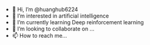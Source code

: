 - 👋 Hi, I’m @huanghub6224
- 👀 I’m interested in artificial intelligence
- 🌱 I’m currently learning Deep reinforcement learning
- 💞️ I’m looking to collaborate on ...
- 📫 How to reach me...

<!---
huanghub6224/huanghub6224 is a ✨ special ✨ repository because its `README.md` (this file) appears on your GitHub profile.
You can click the Preview link to take a look at your changes.
--->
